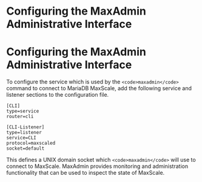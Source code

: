 
# Configuring the MaxAdmin Administrative Interface

# Configuring the MaxAdmin Administrative Interface


To configure the service which is used by the `<code>maxadmin</code>` command to connect to
MariaDB MaxScale, add the following service and listener sections to the
configuration file.



```
[CLI]
type=service
router=cli

[CLI-Listener]
type=listener
service=CLI
protocol=maxscaled
socket=default
```



This defines a UNIX domain socket which `<code>maxadmin</code>` will use to connect to
MaxScale. MaxAdmin provides monitoring and administration functionality that can
be used to inspect the state of MaxScale.
